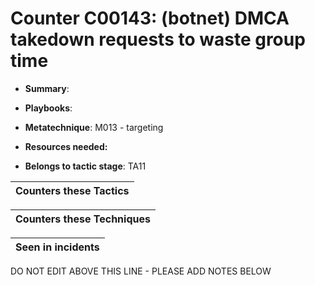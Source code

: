 # Counter C00143: (botnet) DMCA takedown requests to waste group time

* **Summary**: 

* **Playbooks**: 

* **Metatechnique**: M013 - targeting

* **Resources needed:** 

* **Belongs to tactic stage**: TA11


| Counters these Tactics |
| ---------------------- |



| Counters these Techniques |
| ------------------------- |



| Seen in incidents |
| ----------------- |


DO NOT EDIT ABOVE THIS LINE - PLEASE ADD NOTES BELOW